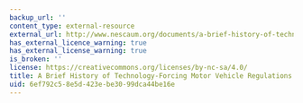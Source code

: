 ```yaml
---
backup_url: ''
content_type: external-resource
external_url: http://www.nescaum.org/documents/a-brief-history-of-technology-forcing-motor-vehicle-regulations
has_external_licence_warning: true
has_external_license_warning: true
is_broken: ''
license: https://creativecommons.org/licenses/by-nc-sa/4.0/
title: A Brief History of Technology-Forcing Motor Vehicle Regulations
uid: 6ef792c5-8e5d-423e-be30-99dca44be16e
---
```

